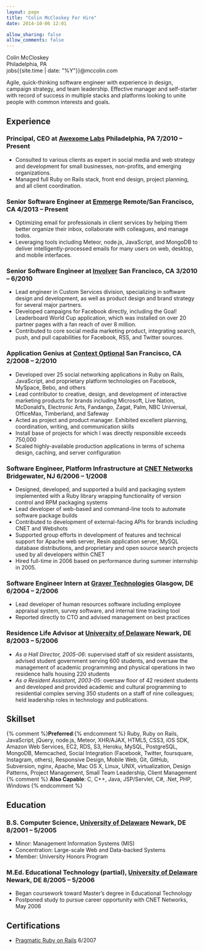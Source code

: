 ```yaml
---
layout: page
title: "Colin McCloskey For Hire"
date: 2014-10-06 12:01

allow_sharing: false
allow_comments: false
---
```


Colin McCloskey  
Philadelphia, PA  
jobs{{site.time | date: "%Y"}}@mccolin.com

Agile, quick-thinking software engineer with experience in design, campaign strategy,
and team leadership. Effective manager and self-starter with record of success in
multiple stacks and platforms looking to unite people with common interests and goals.


## Experience

### Principal, CEO at [Awexome Labs](http://awexomelabs.com) <span class="joblocation">Philadelphia, PA</span> <span class="jobdates">7/2010 &ndash; Present</span>
 - Consulted to various clients as expert in social media and web strategy and development for small businesses, non-profits, and emerging organizations.
 - Managed full Ruby on Rails stack, front end design, project planning, and all client coordination.

### Senior Software Engineer at [Emmerge](http://emmerge.com) <span class="joblocation">Remote/San Francisco, CA</span> <span class="jobdates">4/2013 &ndash; Present</span>
 - Optimizing email for professionals in client services by helping them better organize their inbox, collaborate with colleagues, and manage todos.
 - Leveraging tools including Meteor, node.js, JavaScript, and MongoDB to deliver intelligently-processed emails for many users on web, desktop, and mobile interfaces.

### Senior Software Engineer at [Involver](http://involver.com) <span class="joblocation">San Francisco, CA</span> <span class="jobdates">3/2010 &ndash; 6/2010</span>
 - Lead engineer in Custom Services division, specializing in software design and development, as well as product design and brand strategy for several major partners.
 - Developed campaigns for Facebook directly, including the Goal! Leaderboard World Cup application, which was installed on over 20 partner pages with a fan reach of over 8 million.
 - Contributed to core social media marketing product, integrating search, push, and pull capabilities for Facebook, RSS, and Twitter sources.

### Application Genius at [Context Optional](http://contextoptional.com) <span class="joblocation">San Francisco, CA</span> <span class="jobdates">2/2008 &ndash; 2/2010</span>
 - Developed over 25 social networking applications in Ruby on Rails, JavaScript, and proprietary platform technologies on Facebook, MySpace, Bebo, and others
 - Lead contributor to creative, design, and development of interactive marketing products for brands including Microsoft, Live Nation, McDonald’s, Electronic Arts, Fandango, Zagat, Palm, NBC Universal, OfficeMax, Timberland, and Safeway
 - Acted as project and product manager. Exhibited excellent planning, coordination, writing, and communication skills
 - Install base of projects for which I was directly responsible exceeds 750,000
 - Scaled highly-available production applications in terms of schema design, caching, and server configuration

### Software Engineer, Platform Infrastructure at [CNET Networks](http://cnetnetworks.com) <span class="joblocation">Bridgewater, NJ</span> <span class="jobdates">6/2006 &ndash; 1/2008</span>
 - Designed, developed, and supported a build and packaging system implemented with a Ruby library wrapping functionality of version control and RPM packaging systems
 - Lead developer of web-based and command-line tools to automate software package builds
 - Contributed to development of external-facing APIs for brands including CNET and Webshots
 - Supported group efforts in development of features and technical support for Apache web server, Resin application server, MySQL database distributions, and proprietary and open source search projects used by all developers within CNET
 - Hired full-time in 2006 based on performance during summer internship in 2005.

### Software Engineer Intern at [Graver Technologies](http://www.gravertech.com/) <span class="joblocation">Glasgow, DE</span> <span class="jobdates">6/2004 &ndash; 2/2006</span>
 - Lead developer of human resources software including employee appraisal system, survey software, and internal time tracking tool
 - Reported directly to CTO and advised management on best practices

### Residence Life Advisor at [University of Delaware](http://www.udel.edu/reslife) <span class="joblocation">Newark, DE</span> <span class="jobdates">8/2003 &ndash; 5/2006</span>
 - *As a Hall Director, 2005-06*: supervised staff of six resident assistants, advised student government serving 600 students, and oversaw the management of academic programming and physical operations in two residence halls housing 220 students</li>
 - *As a Resident Assistant, 2003-05*: oversaw floor of 42 resident students and developed and provided academic and cultural programming to residential complex serving 350 students on a staff of nine colleagues; held leadership roles in technology and publications.</li>


## Skillset

{% comment %}**Preferred**:{% endcomment %}
Ruby, Ruby on Rails, JavaScript, jQuery, node.js, Meteor, XHR/AJAX, HTML5, CSS3, iOS SDK, Amazon Web Services, 
EC2, RDS, S3, Heroku, MySQL, PostgreSQL, MongoDB, Memcached, Social Integration (Facebook, Twitter, foursquare, 
Instagram, others), Responsive Design, Mobile Web, Git, GitHub, Subversion, nginx, Apache, Mac OS X, Linux, 
UNIX, virtualization, Design Patterns, Project Management, Small Team Leadership, Client Management
{% comment %}
**Also Capable**: C, C++, Java, JSP/Servlet, C#, .Net, PHP, Windows 
{% endcomment %}


## Education

### B.S. Computer Science, [University of Delaware](http://udel.edu) <span class="joblocation">Newark, DE</span> <span class="jobdates">8/2001 &ndash; 5/2005</span>
 - Minor: Management Information Systems (MIS)
 - Concentration: Large-scale Web and Data-backed Systems
 - Member: University Honors Program

### M.Ed. Educational Technology (partial), [University of Delaware](http://udel.edu) <span class="joblocation">Newark, DE</span> <span class="jobdates">8/2005 &ndash; 5/2006</span>
 - Began coursework toward Master’s degree in Educational Technology
 - Postponed study to pursue career opportunity with CNET Networks, May 2006


## Certifications
 - [Pragmatic Ruby on Rails](http://pragmaticstudio.com/) 6/2007

